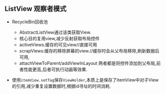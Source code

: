 ## ListView 观察者模式
* RecycleBin回收池
	* AbstractListView通过该类获取View.
	* 核心目的复用view,减少反射获取布局控件
	* activeViews.缓存的可见view//直接可用
	* scrapViews:缓存的移除屏幕的view.//缓存时会从父布局移除,刷新数据后可用,
	* attachViewToParent/addViewInLayout 两者都是将控件添加到父布局,前者性能更高,后者可执行动画等效果.
	
* 使用`itemView.setTag`保存`ViewHolder`,本质上是保存了itemView中对子View的引用,减少重复设置数据时,根据id寻址的时间消耗.